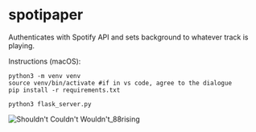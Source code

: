# spotipaper
Authenticates with Spotify API and sets background to whatever track is playing.

Instructions (macOS):
```
python3 -m venv venv
source venv/bin/activate #if in vs code, agree to the dialogue
pip install -r requirements.txt 

python3 flask_server.py
```

![Shouldn't Couldn't Wouldn't_88rising](https://github.com/iniyuh/spotipaper/assets/40250511/29723215-98fc-4786-93e8-562d03255c1a)

